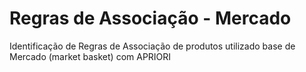 # Regras de Associação - Mercado

Identificação de Regras de Associação de produtos utilizado base de Mercado (market basket) com APRIORI
